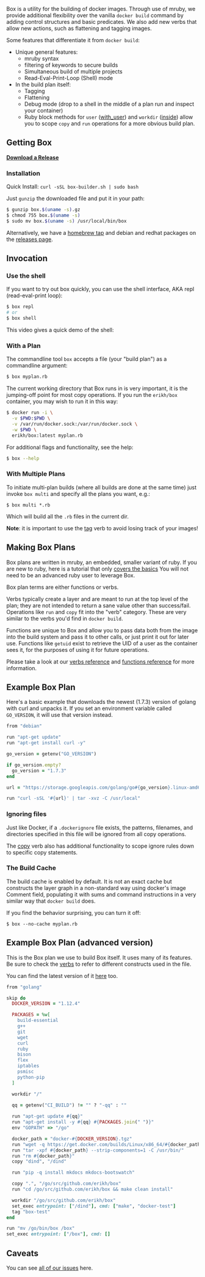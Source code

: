 Box is a utility for the building of docker images. Through use of mruby,
we provide additional flexibility over the vanilla `docker build` command by
adding control structures and basic predicates. We also add new verbs that
allow new actions, such as flattening and tagging images.

Some features that differentiate it from `docker build`:

* Unique general features:
    * mruby syntax
    * filtering of keywords to secure builds
    * Simultaneous build of multiple projects
    * Read-Eval-Print-Loop (Shell) mode
* In the build plan itself:
    * Tagging
    * Flattening
    * Debug mode (drop to a shell in the middle of a plan run and inspect your container)
    * Ruby block methods for `user` ([with\_user](verbs/#with95user)) and `workdir` ([inside](verbs/#inside)) allow
      you to scope `copy` and `run` operations for a more obvious build plan.

## Getting Box

**[Download a Release](https://github.com/erikh/box/releases/)**

### Installation

Quick Install: `curl -sSL box-builder.sh | sudo bash`

Just `gunzip` the downloaded file and put it in your path:

```bash
$ gunzip box.$(uname -s).gz
$ chmod 755 box.$(uname -s)
$ sudo mv box.$(uname -s) /usr/local/bin/box
```

Alternatively, we have a [homebrew tap](https://github.com/erikh/homebrew-box)
and debian and redhat packages on the [releases page](https://github.com/erikh/box/releases).

## Invocation

### Use the shell

If you want to try out box quickly, you can use the shell interface, AKA
repl (read-eval-print loop):


```bash
$ box repl
# or
$ box shell
```

This video gives a quick demo of the shell:

<script type="text/javascript" src="https://asciinema.org/a/c1n0h0g73f10x4cuzjf1i51vg.js" id="asciicast-c1n0h0g73f10x4cuzjf1i51vg" async></script>

### With a Plan 

The commandline tool `box` accepts a file (your "build plan") as a commandline
argument:

```bash
$ box myplan.rb
```

The current working directory that Box runs in is very important, it is the
jumping-off point for most copy operations. If you run the `erikh/box`
container, you may wish to run it in this way:

```bash
$ docker run -i \
  -v $PWD:$PWD \
  -v /var/run/docker.sock:/var/run/docker.sock \
  -w $PWD \
  erikh/box:latest myplan.rb
```

For additional flags and functionality, see the help:

```bash
$ box --help
```

### With Multiple Plans

To initiate multi-plan builds (where all builds are done at the same time) just
invoke `box multi` and specify all the plans you want, e.g.:

```
$ box multi *.rb
```

Which will build all the `.rb` files in the current dir.

**Note**: it is important to use the [tag](/user-guide/verbs/#tag) verb to
avoid losing track of your images!

## Making Box Plans

Box plans are written in mruby, an embedded, smaller variant of ruby. If you
are new to ruby, here is a tutorial that only [covers the basics](https://github.com/jhotta/chef-fundamentals-ja/blob/master/slides/just-enough-ruby-for-chef/01_slide.md#variables)
You will not need to be an advanced ruby user to leverage Box.

Box plan terms are either functions or verbs.

Verbs typically create a layer and are meant to run at the top level of the
plan; they are not intended to return a sane value other than success/fail.
Operations like `run` and `copy` fit into the "verb" category. These are very
similar to the verbs you'd find in `docker build`.

Functions are unique to Box and allow you to pass data both from the image into
the build system and pass it to other calls, or just print it out for later
use. Functions like `getuid` exist to retrieve the UID of a user as the
container sees it, for the purposes of using it for future operations.

Please take a look at our [verbs reference](/user-guide/verbs) and [functions
reference](/user-guide/functions) for more information.

## Example Box Plan

Here's a basic example that downloads the newest (1.7.3) version of golang with
curl and unpacks it. If you set an environment variable called
`GO_VERSION`, it will use that version instead.

```ruby
from "debian"

run "apt-get update"
run "apt-get install curl -y"

go_version = getenv("GO_VERSION")

if go_version.empty?
  go_version = "1.7.3"
end

url = "https://storage.googleapis.com/golang/go#{go_version}.linux-amd64.tar.gz"

run "curl -sSL '#{url}' | tar -xvz -C /usr/local"
```

### Ignoring files

Just like Docker, if a `.dockerignore` file exists, the patterns, filenames,
and directories specified in this file will be ignored from all copy operations.

The [copy](/user-guide/verbs/#copy) verb also has additional functionality to
scope ignore rules down to specific copy statements.

### The Build Cache

The build cache is enabled by default. It is not an exact cache but constructs
the layer graph in a non-standard way using docker's image Comment field,
populating it with sums and command instructions in a very similar way that
`docker build` does.

If you find the behavior surprising, you can turn it off:

```
$ box --no-cache myplan.rb
```


## Example Box Plan (advanced version)

This is the Box plan we use to build Box itself. It uses many of its
features. Be sure to check the [verbs](https://erikh.github.io/box/verbs/) to
refer to different constructs used in the file.

You can find the latest version of it
[here](https://github.com/erikh/box/blob/master/build.rb) too.

```ruby
from "golang"

skip do
  DOCKER_VERSION = "1.12.4"

  PACKAGES = %w[
    build-essential
    g++
    git
    wget
    curl
    ruby
    bison
    flex
    iptables
    psmisc
    python-pip
  ]

  workdir "/"
  
  qq = getenv("CI_BUILD") != "" ? "-qq" : ""

  run "apt-get update #{qq}"
  run "apt-get install -y #{qq} #{PACKAGES.join(" ")}"
  env "GOPATH" => "/go"

  docker_path = "docker-#{DOCKER_VERSION}.tgz"
  run "wget -q https://get.docker.com/builds/Linux/x86_64/#{docker_path}"
  run "tar -xpf #{docker_path} --strip-components=1 -C /usr/bin/"
  run "rm #{docker_path}"
  copy "dind", "/dind"

  run "pip -q install mkdocs mkdocs-bootswatch"

  copy ".", "/go/src/github.com/erikh/box"
  run "cd /go/src/github.com/erikh/box && make clean install"

  workdir "/go/src/github.com/erikh/box"
  set_exec entrypoint: ["/dind"], cmd: ["make", "docker-test"]
  tag "box-test"
end

run "mv /go/bin/box /box"
set_exec entrypoint: ["/box"], cmd: []
```

## Caveats

You can see [all of our issues](https://github.com/erikh/box/issues) here.
